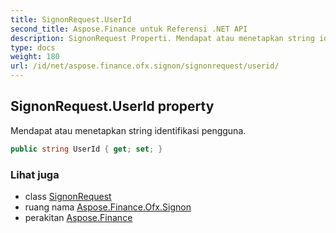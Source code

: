 ```yaml
---
title: SignonRequest.UserId
second_title: Aspose.Finance untuk Referensi .NET API
description: SignonRequest Properti. Mendapat atau menetapkan string identifikasi pengguna.
type: docs
weight: 180
url: /id/net/aspose.finance.ofx.signon/signonrequest/userid/
---
```

## SignonRequest.UserId property

Mendapat atau menetapkan string identifikasi pengguna.

```csharp
public string UserId { get; set; }
```

### Lihat juga

* class [SignonRequest](../)
* ruang nama [Aspose.Finance.Ofx.Signon](../../signonrequest/)
* perakitan [Aspose.Finance](../../../)


